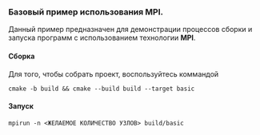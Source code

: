 ### Базовый пример использования **MPI**.
Данный пример предназначен для демонстрации процессов сборки и запуска программ с использованием технологии **MPI**.

#### Сборка
Для того, чтобы собрать проект, воспользуйтесь коммандой
```
cmake -b build && cmake --build build --target basic
```

#### Запуск
```
mpirun -n <ЖЕЛАЕМОЕ КОЛИЧЕСТВО УЗЛОВ> build/basic
```

